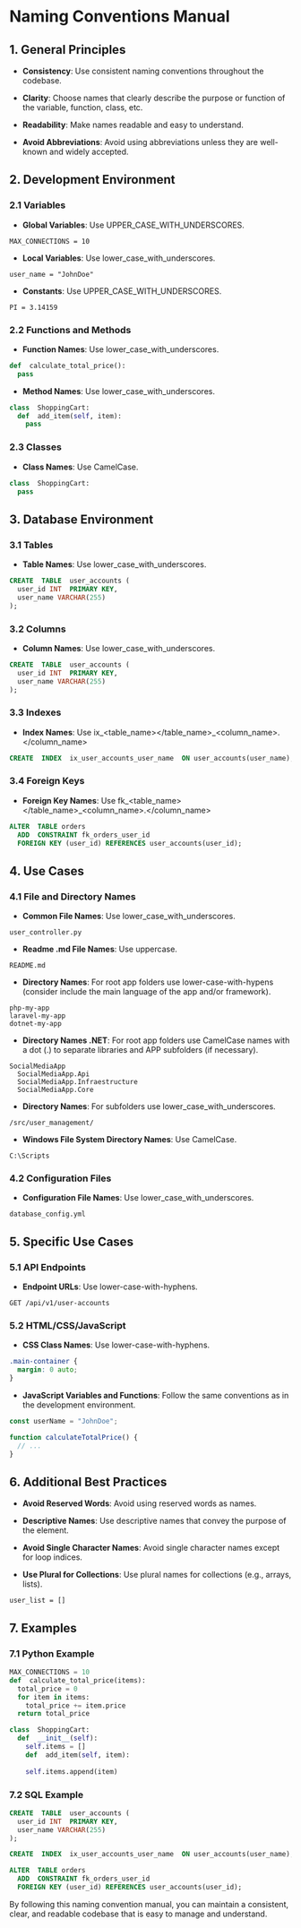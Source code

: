 # Naming Conventions Manual

## 1\. **General Principles**

- **Consistency**: Use consistent naming conventions throughout the codebase.

- **Clarity**: Choose names that clearly describe the purpose or function of the variable, function, class, etc.

- **Readability**: Make names readable and easy to understand.

- **Avoid Abbreviations**: Avoid using abbreviations unless they are well-known and widely accepted.

## 2\. **Development Environment**

### **2.1 Variables**

- **Global Variables**: Use UPPER_CASE_WITH_UNDERSCORES.

```
MAX_CONNECTIONS = 10
```

- **Local Variables**: Use lower_case_with_underscores.

```
user_name = "JohnDoe"
```

- **Constants**: Use UPPER_CASE_WITH_UNDERSCORES.

```
PI = 3.14159
```

### **2.2 Functions and Methods**

- **Function Names**: Use lower_case_with_underscores.

```python
def  calculate_total_price():
  pass
```

- **Method Names**: Use lower_case_with_underscores.

```python
class  ShoppingCart:
  def  add_item(self, item):
    pass
```

### **2.3 Classes**

- **Class Names**: Use CamelCase.

```python
class  ShoppingCart:
  pass
```

## **3\. Database Environment**

### **3.1 Tables**

- **Table Names**: Use lower_case_with_underscores.

```sql
CREATE  TABLE  user_accounts (
  user_id INT  PRIMARY KEY,
  user_name VARCHAR(255)
);
```

### **3.2 Columns**

- **Column Names**: Use lower_case_with_underscores.

```sql
CREATE  TABLE  user_accounts (
  user_id INT  PRIMARY KEY,
  user_name VARCHAR(255)
);
```

### **3.3 Indexes**

- **Index Names**: Use ix_<table_name></table_name>_<column_name>.</column_name>

```sql
CREATE  INDEX  ix_user_accounts_user_name  ON user_accounts(user_name);
```

### **3.4 Foreign Keys**

- **Foreign Key Names**: Use fk_<table_name></table_name>_<column_name>.</column_name>

```sql
ALTER  TABLE orders
  ADD  CONSTRAINT fk_orders_user_id
  FOREIGN KEY (user_id) REFERENCES user_accounts(user_id);
```

## **4\. Use Cases**

### **4.1 File and Directory Names**

- **Common File Names**: Use lower_case_with_underscores.

```
user_controller.py
```

- **Readme .md File Names**: Use uppercase.

```
README.md
```

- **Directory Names**: For root app folders use lower-case-with-hypens (consider include the main language of the app and/or framework).

```
php-my-app
laravel-my-app
dotnet-my-app
```

- **Directory Names .NET**: For root app folders use CamelCase names with a dot (.) to separate libraries and APP subfolders (if necessary).

```
SocialMediaApp
  SocialMediaApp.Api 
  SocialMediaApp.Infraestructure
  SocialMediaApp.Core
```

- **Directory Names**: For subfolders use lower_case_with_underscores.

```
/src/user_management/
```

- **Windows File System Directory Names**: Use CamelCase.

```
C:\Scripts
```

### **4.2 Configuration Files**

- **Configuration File Names**: Use lower_case_with_underscores.

```
database_config.yml
```

## **5\. Specific Use Cases**

### **5.1 API Endpoints**

- **Endpoint URLs**: Use lower-case-with-hyphens.

```
GET /api/v1/user-accounts
```

### **5.2 HTML/CSS/JavaScript**

- **CSS Class Names**: Use lower-case-with-hyphens.

```css
.main-container {
  margin: 0 auto;
}
```

- **JavaScript Variables and Functions**: Follow the same conventions as in the development environment.

```javascript
const userName = "JohnDoe";

function calculateTotalPrice() {
  // ...
}
```

## **6\. Additional Best Practices**

- **Avoid Reserved Words**: Avoid using reserved words as names.

- **Descriptive Names**: Use descriptive names that convey the purpose of the element.

- **Avoid Single Character Names**: Avoid single character names except for loop indices.

- **Use Plural for Collections**: Use plural names for collections (e.g., arrays, lists).

```
user_list = []
```

## **7\. Examples**

### **7.1 Python Example**

```python
MAX_CONNECTIONS = 10
def  calculate_total_price(items):
  total_price = 0
  for item in items:
    total_price += item.price
  return total_price

class  ShoppingCart:
  def  __init__(self):
    self.items = []
    def  add_item(self, item):
    
    self.items.append(item)
```

### **7.2 SQL Example**

```sql
CREATE  TABLE  user_accounts (
  user_id INT  PRIMARY KEY,
  user_name VARCHAR(255)
);

CREATE  INDEX  ix_user_accounts_user_name  ON user_accounts(user_name);

ALTER  TABLE orders
  ADD  CONSTRAINT fk_orders_user_id
  FOREIGN KEY (user_id) REFERENCES user_accounts(user_id);
```

By following this naming convention manual, you can maintain a consistent, clear, and readable codebase that is easy to manage and understand.
